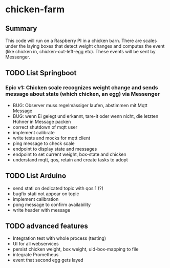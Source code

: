 # chicken-farm

## Summary

This code will run on a Raspberry PI in a chicken barn. There are scales under the laying boxes that detect weight changes and computes the event (like chicken in, chicken-out-left-egg etc). These events will be sent by Messenger.

## TODO List Springboot

### Epic v1: Chicken scale recognizes weight change and sends message about state (which chicken, an egg) via Messenger

* BUG: Observer muss regelmässiger laufen, abstimmen mit Mqtt Message
* BUG: wenn Ei gelegt und erkannt, tare-it oder wenn nicht, die letzten Hühner in Message packen
* correct shutdown of mqtt user
* implement calibrate
* write tests and mocks for mqtt client
* ping message to check scale
* endpoint to display state and messages
* endpoint to set current weight, box-state and chicken
* understand mqtt, qos, retain and create tasks to adopt


## TODO List Arduino

* send stati on dedicated topic with qos 1 (?)
* bugfix stati not appear on topic
* implement calibration
* pong message to confirm availability
* write header with message




## TODO advanced features

* Integration test with whole process (testing)
* UI for all webservices
* persist chicken weight, box weight, uid-box-mapping to file
* integrate Prometheus
* event that second egg gets layed
